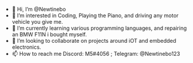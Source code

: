 - 👋 Hi, I’m @Newtinebo
- 👀 I’m interested in Coding, Playing the Piano, and driving any motor vehicle you give me.
- 🌱 I’m currently learning various programming languages, and repairing an BMW F11N i bought myself.
- 💞️ I’m looking to collaborate on projects around iOT and embedded electronics.
- 📫 How to reach me Discord: M5#4056 ; Telegram: @Newtinebo123

